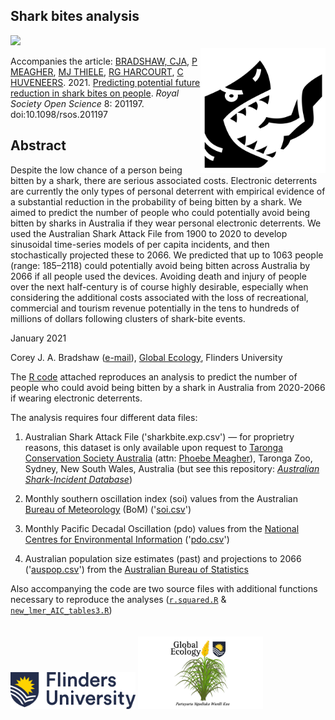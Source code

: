 ## Shark bites analysis
<img align="right" src="www/sharkbite.png" alt="shark bite" width="200" style="margin-top: 20px">

<a href="https://doi.org/10.5281/zenodo.4461747"><img src="https://zenodo.org/badge/DOI/10.5281/zenodo.4461748.svg"></a>

Accompanies the article: <a href="http://www.flinders.edu.au/people/corey.bradshaw">BRADSHAW, CJA</a>, <a href="https://taronga.org.au/zoo-friends-at-home/team-taronga-wildlife-conservation-officer">P MEAGHER</a>, <a href="https://globalecologyflinders.com/people/#MT">MJ THIELE</a>, <a href="https://directory.science.mq.edu.au/users/rharcour">RG HARCOURT</a>, <a href="https://www.flinders.edu.au/people/charlie.huveneers">C HUVENEERS</a>. 2021. 
<a href="https://doi.org/10.1098/rsos.201197">Predicting potential future reduction in shark bites on people</a>. <em>Royal Society Open Science</em> 8: 201197. doi:10.1098/rsos.201197

## Abstract
Despite the low chance of a person being bitten by a shark, there are serious associated costs. Electronic deterrents are currently the only types of personal deterrent with empirical evidence of a substantial reduction in the probability of being bitten by a shark. We aimed to predict the number of people who could potentially avoid being bitten by sharks in Australia if they wear personal electronic deterrents. We used the Australian Shark Attack File from 1900 to 2020 to
develop sinusoidal time-series models of per capita incidents, and then stochastically projected these to 2066. We predicted that up to 1063 people (range: 185–2118) could potentially avoid being bitten across Australia by 2066 if all people used the devices. Avoiding death and injury of people over the next half-century is of course highly desirable, especially when considering the additional costs associated with the loss of recreational, commercial and tourism revenue potentially in the tens to hundreds of millions of dollars following clusters of shark-bite events.

January 2021

Corey J. A. Bradshaw (<a href="mailto:corey.bradshaw@flinders.edu.au">e-mail</a>),
<a href="http://GlobalEcologyFlinders.com">Global Ecology</a>, Flinders University

The <a href="https://github.com/cjabradshaw/sharkbite/blob/master/sharkbiteGithub.R">R code</a> attached reproduces an analysis to predict the number of people who could avoid being bitten by a shark in Australia from 2020-2066 if wearing electronic deterrents.

The analysis requires four different data files:

1. Australian Shark Attack File ('sharkbite.exp.csv') — for proprietry reasons, this dataset is only available upon request to <a href="https://taronga.org.au/">Taronga Conservation Society Australia</a> (attn: <a href="mailto:pmeagher@zoo.nsw.gov.au">Phoebe Meagher</a>), Taronga Zoo, Sydney, New South Wales, Australia (but see this repository: <a href="https://github.com/cjabradshaw/AustralianSharkIncidentDatabase"><em>Australian Shark-Incident Database</em></a>)

2. Monthly southern oscillation index (soi) values from the Australian <a href="http://www.bom.gov.au">Bureau of Meteorology</a> (BoM) ('<a href="https://github.com/cjabradshaw/sharkbite/blob/master/soi.csv">soi.csv</a>')

3. Monthly Pacific Decadal Oscillation (pdo) values from the <a href="https://www.ncdc.noaa.gov/teleconnections/pdo/ ">National Centres for Environmental Information</a> ('<a href="https://github.com/cjabradshaw/sharkbite/blob/master/pdo.csv">pdo.csv</a>')

4. Australian population size estimates (past) and projections to 2066 ('<a href="https://github.com/cjabradshaw/sharkbite/blob/master/auspop.csv">auspop.csv</a>') from the <a href="https://www.abs.gov.au">Australian Bureau of Statistics</a>

Also accompanying the code are two source files with additional functions necessary to reproduce the analyses (<a href="https://github.com/cjabradshaw/sharkbite/blob/master/r.squared.R"><code>r.squared.R</code></a> & <a href="https://github.com/cjabradshaw/sharkbite/blob/master/new_lmer_AIC_tables3.r"><code>new_lmer_AIC_tables3.R</code></a>)

<a href="https://www.flinders.edu.au"><img align="bottom-left" src="www/Flinders_University_Logo_Horizontal_RGB_Master.png" alt="Flinders University logo" width="200" style="margin-top: 20px"></a>
<a href="https://globalecologyflinders.com"><img align="bottom-left" src="www/GEL Logo Kaurna New Transp.png" alt="GEL logo" width="200" style="margin-top: 20px"></a> 

